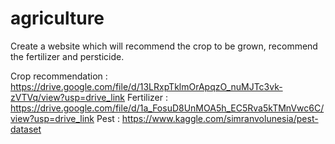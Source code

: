 # agriculture

Create a website which will recommend the crop to be grown, recommend the fertilizer and persticide.

Crop recommendation : https://drive.google.com/file/d/13LRxpTklmOrApqzO_nuMJTc3vk-zVTVq/view?usp=drive_link
Fertilizer : https://drive.google.com/file/d/1a_FosuD8UnMOA5h_EC5Rva5kTMnVwc6C/view?usp=drive_link
Pest : https://www.kaggle.com/simranvolunesia/pest-dataset
